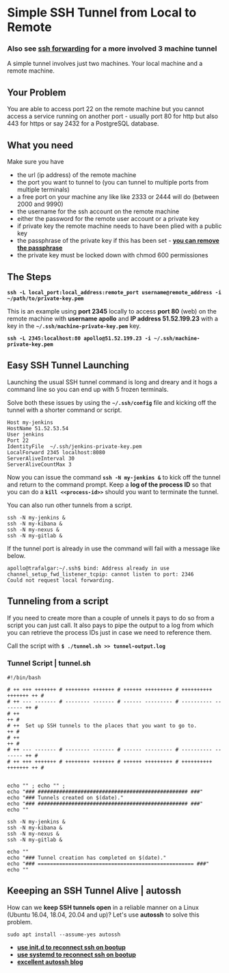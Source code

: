 
# Simple SSH Tunnel from Local to Remote

### Also see [ssh forwarding](ssh-forwarding) for a more involved 3 machine tunnel

A simple tunnel involves just two machines. Your local machine and a remote machine.

## Your Problem

You are able to access port 22 on the remote machine but you cannot access a service running on another port - usually port 80 for http but also 443 for https or say 2432 for a PostgreSQL database.

## What you need

Make sure you have

- the url (ip address) of the remote machine
- the port you want to tunnel to (you can tunnel to multiple ports from multiple terminals)
- a free port on your machine any like like 2333 or 2444 will do (between 2000 and 9990)
- the username for the ssh account on the remote machine
- either the password for the remote user account or a private key
- if private key the remote machine needs to have been plied with a public key
- the passphrase of the private key if this has been set - **[you can remove the passphrase](/ssh)**
- the private key must be locked down with chmod 600 permissiones

## The Steps

**`ssh -L local_port:local_address:remote_port username@remote_address -i ~/path/to/private-key.pem`**

This is an example using **port 2345** locally to access **port 80** (web) on the remote machine with **username apollo** and **IP address 51.52.199.23** with a key in the **`~/.ssh/machine-private-key.pem`** key.

**`ssh -L 2345:localhost:80 apollo@51.52.199.23 -i ~/.ssh/machine-private-key.pem`**





## Easy SSH Tunnel Launching

Launching the usual SSH tunnel command is long and dreary and it hogs a command line so you can end up with 5 frozen terminals.

Solve both these issues by using the **`~/.ssh/config`** file and kicking off the tunnel with a shorter command or script.

```
Host my-jenkins
HostName 51.52.53.54
User jenkins
Port 22
IdentityFile  ~/.ssh/jenkins-private-key.pem 
LocalForward 2345 localhost:8080
ServerAliveInterval 30
ServerAliveCountMax 3
```

Now you can issue the command **`ssh -N my-jenkins &`** to kick off the tunnel and return to the command prompt.
Keep a **log of the process ID** so that you can do a **`kill <<process-id>>`** should you want to terminate the tunnel.

You can also run other tunnels from a script.

```
ssh -N my-jenkins &
ssh -N my-kibana &
ssh -N my-nexus &
ssh -N my-gitlab &
```

If the tunnel port is already in use the command will fail with a message like below.

```
apollo@trafalgar:~/.ssh$ bind: Address already in use
channel_setup_fwd_listener_tcpip: cannot listen to port: 2346
Could not request local forwarding.
```


## Tunneling from a script

If you need to create more than a couple of unnels it pays to do so from a script you can just call. It also pays to pipe the output to a log from which you can retrieve the process IDs just in case we need to reference them.

Call the script with **`$ ./tunnel.sh >> tunnel-output.log`**

### Tunnel Script | tunnel.sh

```
#!/bin/bash

# ++ +++ +++++++ # ++++++++ +++++++ # ++++++ +++++++++ # ++++++++++ +++++++ ++ #
# ++ --- ------- # -------- ------- # ------ --------- # ---------- ------- ++ #
# ++                                                                        ++ #
# ++  Set up SSH tunnels to the places that you want to go to.              ++ #
# ++                                                                        ++ #
# ++ --- ------- # -------- ------- # ------ --------- # ---------- ------- ++ #
# ++ +++ +++++++ # ++++++++ +++++++ # ++++++ +++++++++ # ++++++++++ +++++++ ++ #


echo "" ; echo "" ;
echo "### ################################################# ###"
echo "### Tunnels created on $(date)."
echo "### ################################################# ###"
echo ""

ssh -N my-jenkins &
ssh -N my-kibana &
ssh -N my-nexus &
ssh -N my-gitlab &

echo ""
echo "### Tunnel creation has completed on $(date)."
echo "### =================================================== ###"
echo ""
```

## Keeeping an SSH Tunnel Alive | autossh

How can we **keep SSH tunnels open** in a reliable manner on a Linux (Ubuntu 16.04, 18.04, 20.04 and up)? Let's use **autossh** to solve this problem.

```
sudo apt install --assume-yes autossh
```

- **[use init.d to reconnect ssh on bootup](https://erik.torgesta.com/2013/12/creating-a-persistent-ssh-tunnel-in-ubuntu/)**
- **[use systemd to reconnect ssh on bootup](https://askubuntu.com/questions/947841/start-autossh-on-system-startup)**
- **[excellent autossh blog](https://erik.torgesta.com/2013/12/creating-a-persistent-ssh-tunnel-in-ubuntu/)**

